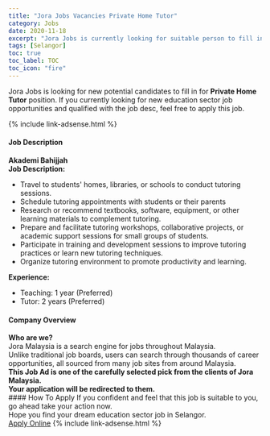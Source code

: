 ```yaml
---
title: "Jora Jobs Vacancies Private Home Tutor" 
category: Jobs 
date: 2020-11-18 
excerpt: "Jora Jobs is currently looking for suitable person to fill in the Private Home Tutor which positioned at Selangor" 
tags: [Selangor] 
toc: true 
toc_label: TOC 
toc_icon: "fire" 
--- 
```


<p>Jora Jobs is looking for new potential candidates to fill in for <b>Private Home Tutor</b> position. If you currently looking for new education sector job opportunities and qualified with the job desc, feel free to apply this job.
</p>{% include link-adsense.html %} 
 <div><div><div><h4>Job Description</h4></div></div><div><div><span><div><div><strong>Akademi Bahijjah</strong></div><div><div><strong>Job Description:</strong></div><ul><li>Travel to students' homes, libraries, or schools to conduct tutoring sessions.</li><li>Schedule tutoring appointments with students or their parents</li><li>Research or recommend textbooks, software, equipment, or other learning materials to complement tutoring.</li><li>Prepare and facilitate tutoring workshops, collaborative projects, or academic support sessions for small groups of students.</li><li>Participate in training and development sessions to improve tutoring practices or learn new tutoring techniques.</li><li>Organize tutoring environment to promote productivity and learning.</li></ul><div><div><strong>Experience:</strong></div><ul><li>Teaching: 1 year (Preferred)</li><li>Tutor: 2 years (Preferred)</li></ul></div></div></div></span></div></div></div> 
<div><div><div><h4>Company Overview</h4></div></div><div><div><span><div><div>
<strong>Who are we?</strong></div>
<div>
	Jora Malaysia is a search engine for jobs throughout Malaysia.<br>
	Unlike traditional job boards, users can search through thousands of career opportunities, all sourced from many job sites from around Malaysia.&#160;</div>
<div>
<div>
<strong>This Job Ad is one of the carefully selected pick from the clients of Jora Malaysia.</strong></div>
<div>
<strong>Your application will be redirected to them.</strong></div>
</div></div></span></div></div></div> 
#### How To Apply 
If you confident and feel that this job is suitable to you, go ahead take your action now. <br/> 
Hope you find your dream education sector job in Selangor. <br/> 
<a href="https://www.jobstreet.com.my/en/job/private-home-tutor-4425702?jobId=jobstreet-my-job-4425702&sectionRank=8&token=0~2d38553a-f94c-4e3d-b421-a4fa9c17a1a0&fr=SRP%20View%20In%20New%20Ta" class="btn btn--info" target="_blank" rel="nofollow noopenner">Apply Online</a> 
{% include link-adsense.html %} 